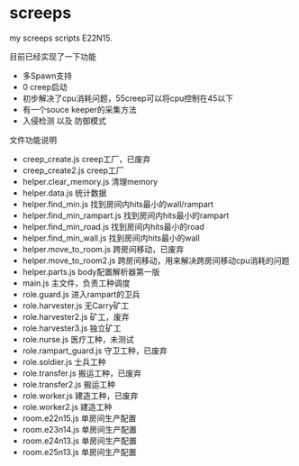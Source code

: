 # screeps
my screeps scripts E22N15.

目前已经实现了一下功能

* 多Spawn支持
* 0 creep启动
* 初步解决了cpu消耗问题，55creep可以将cpu控制在45以下
* 有一个souce keeper的采集方法
* 入侵检测 以及 防御模式

文件功能说明

* creep_create.js creep工厂，已废弃
* creep_create2.js creep工厂
* helper.clear_memory.js 清理memory
* helper.data.js 统计数据
* helper.find_min.js 找到房间内hits最小的wall/rampart
* helper.find_min_rampart.js 找到房间内hits最小的rampart
* helper.find_min_road.js 找到房间内hits最小的road
* helper.find_min_wall.js 找到房间内hits最小的wall
* helper.move_to_room.js 跨房间移动，已废弃
* helper.move_to_room2.js 跨房间移动，用来解决跨房间移动cpu消耗的问题
* helper.parts.js body配置解析器第一版
* main.js 主文件，负责工种调度
* role.guard.js  进入rampart的卫兵
* role.harvester.js 无Carry矿工
* role.harvester2.js 矿工，废弃
* role.harvester3.js 独立矿工
* role.nurse.js 医疗工种，未测试
* role.rampart_guard.js 守卫工种，已废弃
* role.soldier.js 士兵工种
* role.transfer.js 搬运工种，已废弃
* role.transfer2.js 搬运工种
* role.worker.js 建造工种，已废弃
* role.worker2.js 建造工种
* room.e22n15.js 单房间生产配置
* room.e23n14.js 单房间生产配置
* room.e24n13.js 单房间生产配置
* room.e25n13.js 单房间生产配置